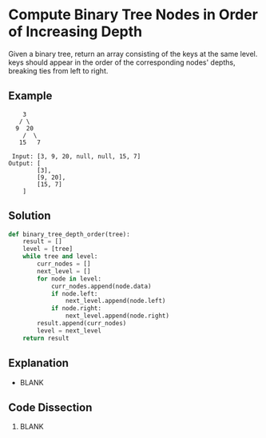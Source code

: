 # Compute Binary Tree Nodes in Order of Increasing Depth
Given a binary tree, return an array consisting of the keys at the same level. keys should appear in the order of the corresponding nodes' depths, breaking ties from left to right.

## Example
```
    3
   / \
  9  20
    /  \
   15   7

 Input: [3, 9, 20, null, null, 15, 7]
Output: [
        [3],
        [9, 20],
        [15, 7]
    ]
```

## Solution
```python
def binary_tree_depth_order(tree):
    result = []
    level = [tree]
    while tree and level:
        curr_nodes = []
        next_level = []
        for node in level:
            curr_nodes.append(node.data)
            if node.left:
                next_level.append(node.left)
            if node.right:
                next_level.append(node.right)
        result.append(curr_nodes)
        level = next_level
    return result
```

## Explanation
* BLANK

## Code Dissection
1. BLANK